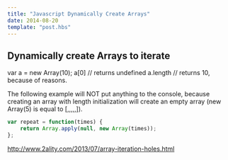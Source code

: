 ```yaml
---
title: "Javascript Dynamically Create Arrays"
date: 2014-08-20
template: "post.hbs"
---
```


## Dynamically create Arrays to iterate

var a = new Array(10);
a[0] // returns undefined
a.length // returns 10, because of reasons.

The following example will NOT put anything to the console, because creating an array with length initialization will create an empty array (new Array(5) is equal to [,,,,,]).

```javascript
var repeat = function(times) {
    return Array.apply(null, new Array(times));
};
```


http://www.2ality.com/2013/07/array-iteration-holes.html